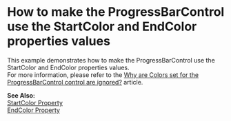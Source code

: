 # How to make the ProgressBarControl use the StartColor and EndColor properties values


<p>This example demonstrates how to make the ProgressBarControl use the StartColor and EndColor properties values. <br />
For more information, please refer to the <a href="https://www.devexpress.com/Support/Center/p/A965">Why are Colors set for the ProgressBarControl control are ignored?</a> article.</p><p><strong>See Also:</strong><br />
<a href="http://documentation.devexpress.com/#WindowsForms/DevExpressXtraEditorsRepositoryRepositoryItemBaseProgressBar_StartColortopic">StartColor Property</a><br />
<a href="http://documentation.devexpress.com/#WindowsForms/DevExpressXtraEditorsRepositoryRepositoryItemBaseProgressBar_EndColortopic">EndColor Property</a></p>

<br/>


